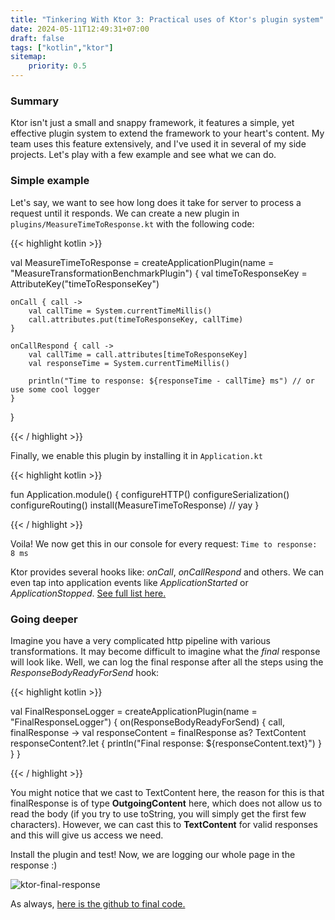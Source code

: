 ```yaml
---
title: "Tinkering With Ktor 3: Practical uses of Ktor's plugin system"
date: 2024-05-11T12:49:31+07:00
draft: false
tags: ["kotlin","ktor"]
sitemap: 
    priority: 0.5
---
```


### Summary

Ktor isn't just a small and snappy framework, it features a simple, yet effective plugin system to extend the framework to your heart's content. My team uses this feature extensively, and I've used it in several of my side projects. Let's play with a few example and see what we can do.

### Simple example

Let's say, we want to see how long does it take for server to process a request until it responds. We can create a new plugin in `plugins/MeasureTimeToResponse.kt` with the following code:

{{< highlight kotlin >}}

val MeasureTimeToResponse = createApplicationPlugin(name = "MeasureTransformationBenchmarkPlugin") {
    val timeToResponseKey = AttributeKey<Long>("timeToResponseKey")

    onCall { call ->
        val callTime = System.currentTimeMillis()
        call.attributes.put(timeToResponseKey, callTime)
    }

    onCallRespond { call ->
        val callTime = call.attributes[timeToResponseKey]
        val responseTime = System.currentTimeMillis()

        println("Time to response: ${responseTime - callTime} ms") // or use some cool logger
    }
}

{{< / highlight >}}

Finally, we enable this plugin by installing it in `Application.kt`

{{< highlight kotlin >}}

fun Application.module() {
    configureHTTP()
    configureSerialization()
    configureRouting()
    install(MeasureTimeToResponse) // yay
}

{{< / highlight >}}

Voila! We now get this in our console for every request: `Time to response: 8 ms`

Ktor provides several hooks like: *onCall*, *onCallRespond* and others. We can even tap into application events like *ApplicationStarted* or *ApplicationStopped*. [See full list here.](https://ktor.io/docs/server-custom-plugins.html#handle-app-events)

### Going deeper

Imagine you have a very complicated http pipeline with various transformations. It may become difficult to imagine what the *final* response will look like. Well, we can log the final response after all the steps using the *ResponseBodyReadyForSend* hook:

{{< highlight kotlin >}}

val FinalResponseLogger = createApplicationPlugin(name = "FinalResponseLogger") {
    on(ResponseBodyReadyForSend) { call, finalResponse ->
        val responseContent = finalResponse as? TextContent
        responseContent?.let { println("Final response: ${responseContent.text}") }
    }
}

{{< / highlight >}}

You might notice that we cast to TextContent here, the reason for this is that finalResponse is of type **OutgoingContent** here, which does not allow us to read the body (if you try to use toString, you will simply get the first few characters). However, we can cast this to **TextContent** for valid responses and this will give us access we need.

Install the plugin and test!
Now, we are logging our whole page in the response :)

<p>
<img src="https://eventslooped-images-thumb.s3.ca-central-1.amazonaws.com/resized-l-ktor-log-response.png" alt="ktor-final-response"/>
</p>

As always, [here is the github to final code.](https://github.com/inemtsev/ktor-tinker)
